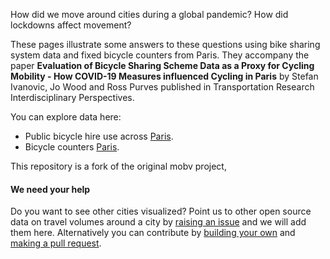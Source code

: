 How did we move around cities during a global pandemic? How did lockdowns affect movement? 

These pages illustrate some answers to these questions using bike sharing system data and fixed bicycle counters from Paris. They accompany the paper **Evaluation of Bicycle Sharing Scheme Data as a Proxy for Cycling Mobility - How COVID-19 Measures influenced Cycling in Paris** by Stefan Ivanovic, Jo Wood and Ross Purves published in Transportation Research Interdisciplinary Perspectives.

You can explore data here:

- Public bicycle hire use across [Paris](docs/paris/).
- Bicycle counters [Paris](docs/parisCounter/).

This repository is a fork of the original mobv project, 
#### We need your help

Do you want to see other cities visualized? Point us to other open source data on travel volumes around a city by [raising an issue](https://github.com/jwoLondon/mobv/issues) and we will add them here. Alternatively you can contribute by [building your own](https://github.com/jwoLondon/mobv#build-your-own) and [making a pull request](https://github.com/jwoLondon/mobv).
